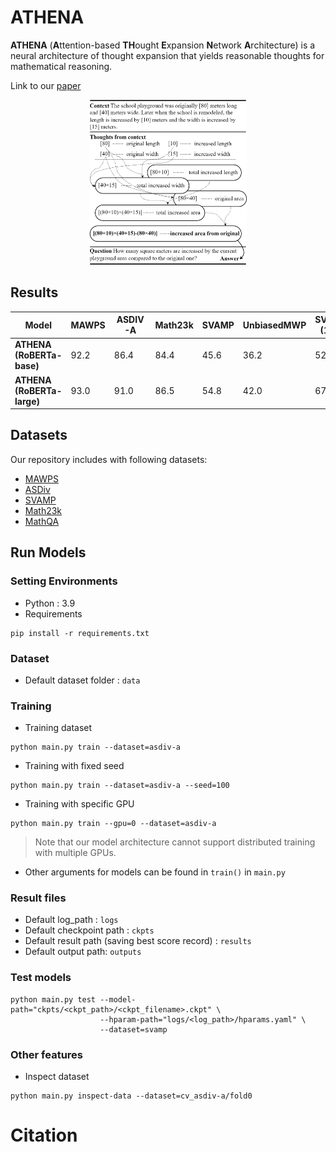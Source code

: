 # ATHENA

**ATHENA** (**A**ttention-based **TH**ought **E**xpansion **N**etwork **A**rchitecture) is a neural architecture of thought expansion that yields reasonable thoughts for mathematical reasoning.

Link to our [paper]()

<p align=center>
<img src="figures/athena_fig1.png" style="width: 50%; height: 50%;" />
</p>

## Results

| Model                      | MAWPS | ASDIV-A | Math23k | SVAMP | UnbiasedMWP | SVAMP (1:N) | UnbiasedMWP (1:N) |
|----------------------------|-------|---------|---------|-------|-------------|-------------|-------------------|
| **ATHENA (RoBERTa-base)**  | 92.2  | 86.4    | 84.4    | 45.6  | 36.2        | 52.5        | 35.4              |
| **ATHENA (RoBERTa-large)** | 93.0  | 91.0    | 86.5    | 54.8  | 42.0        | 67.8        | 48.4              |



## Datasets

Our repository includes with following datasets:

- [MAWPS](https://aclanthology.org/N16-1136)
- [ASDiv](https://aclanthology.org/2020.acl-main.92)
- [SVAMP](https://aclanthology.org/2021.naacl-main.168)
- [Math23k](https://aclanthology.org/D17-1088/)  
- [MathQA](https://aclanthology.org/N19-1245/)


## Run Models
### Setting Environments
- Python : 3.9
- Requirements
```
pip install -r requirements.txt
```

### Dataset

- Default dataset folder : `data`

### Training

- Training dataset
```
python main.py train --dataset=asdiv-a
```

- Training with fixed seed
```
python main.py train --dataset=asdiv-a --seed=100
```

- Training with specific GPU
```
python main.py train --gpu=0 --dataset=asdiv-a
```
> Note that our model architecture cannot support distributed training with multiple GPUs.

- Other arguments for models can be found in `train()` in `main.py`

### Result files

- Default log_path : `logs`
- Default checkpoint path : `ckpts`
- Default result path (saving best score record) : `results`
- Default output path: `outputs`

### Test models

```
python main.py test --model-path="ckpts/<ckpt_path>/<ckpt_filename>.ckpt" \
                    --hparam-path="logs/<log_path>/hparams.yaml" \
                    --dataset=svamp
```

### Other features

- Inspect dataset
```
python main.py inspect-data --dataset=cv_asdiv-a/fold0
```

# Citation

```

```
